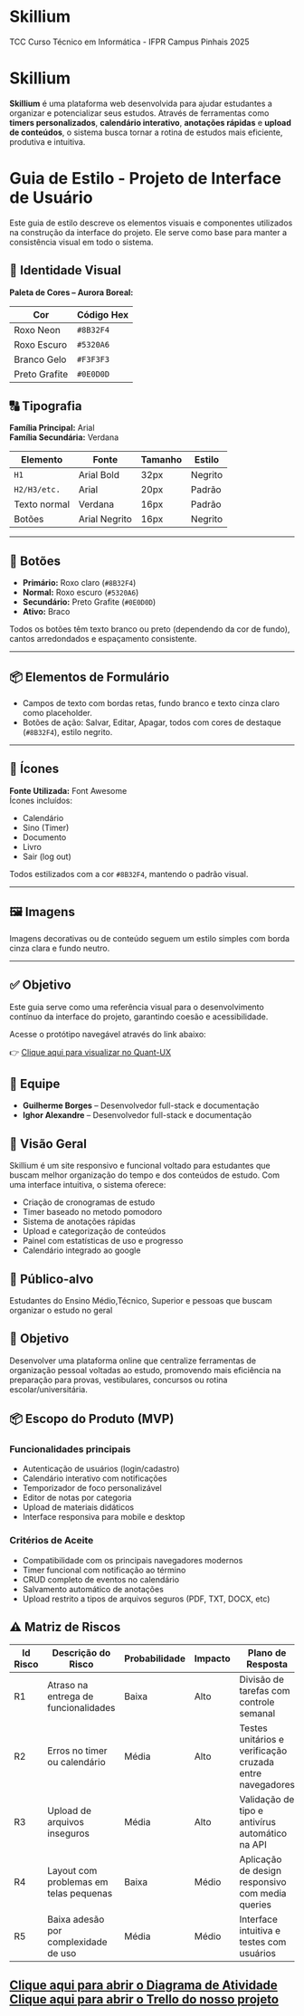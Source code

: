 # Skillium
TCC Curso Técnico em Informática - IFPR Campus Pinhais 2025

# Skillium

**Skillium** é uma plataforma web desenvolvida para ajudar estudantes a organizar e potencializar seus estudos. Através de ferramentas como **timers personalizados**, **calendário interativo**, **anotações rápidas** e **upload de conteúdos**, o sistema busca tornar a rotina de estudos mais eficiente, produtiva e intuitiva.

# Guia de Estilo - Projeto de Interface de Usuário

Este guia de estilo descreve os elementos visuais e componentes utilizados na construção da interface do projeto. Ele serve como base para manter a consistência visual em todo o sistema.

## 🎨 Identidade Visual

**Paleta de Cores – Aurora Boreal:**

| Cor           | Código Hex |
|---------------|------------|
| Roxo Neon     | `#8B32F4`  |
| Roxo Escuro   | `#5320A6`  |
| Branco Gelo   | `#F3F3F3`  |
| Preto Grafite | `#0E0D0D`  |

## 🔠 Tipografia

**Família Principal:** Arial  
**Família Secundária:** Verdana  

| Elemento        | Fonte                | Tamanho     | Estilo         |
|----------------|----------------------|-------------|----------------|
| `H1`           | Arial Bold           | 32px        | Negrito        |
| `H2/H3/etc.`   | Arial                | 20px        | Padrão         |
| Texto normal   | Verdana              | 16px        | Padrão         |
| Botões         | Arial Negrito        | 16px        | Negrito        |

---

## 🔘 Botões

- **Primário:** Roxo claro (`#8B32F4`)
- **Normal:** Roxo escuro (`#5320A6`)
- **Secundário:** Preto Grafite (`#0E0D0D`)
- **Ativo:** Braco

Todos os botões têm texto branco ou preto (dependendo da cor de fundo), cantos arredondados e espaçamento consistente.

---

## 📦 Elementos de Formulário

- Campos de texto com bordas retas, fundo branco e texto cinza claro como placeholder.
- Botões de ação: Salvar, Editar, Apagar, todos com cores de destaque (`#8B32F4`), estilo negrito.

---

## 🔣 Ícones

**Fonte Utilizada:** Font Awesome  
Ícones incluídos:
- Calendário
- Sino (Timer)
- Documento
- Livro
- Sair (log out)

Todos estilizados com a cor `#8B32F4`, mantendo o padrão visual.

---

## 🖼️ Imagens

Imagens decorativas ou de conteúdo seguem um estilo simples com borda cinza clara e fundo neutro.

---

## ✅ Objetivo

Este guia serve como uma referência visual para o desenvolvimento contínuo da interface do projeto, garantindo coesão e acessibilidade.

Acesse o protótipo navegável através do link abaixo:

👉 [Clique aqui para visualizar no Quant-UX](https://app.quant-ux.com/#/test.html?h=a2aa10aeNkthEyQjAYheWOkvKdzcOyZWngW2zJ9vjgBRAxiM27JSUYdHMV9G&ln=en)

## 👥 Equipe

- **Guilherme Borges** – Desenvolvedor full-stack e documentação  
- **Ighor Alexandre** – Desenvolvedor full-stack e documentação  

## 🎯 Visão Geral

Skillium é um site responsivo e funcional voltado para estudantes que buscam melhor organização do tempo e dos conteúdos de estudo. Com uma interface intuitiva, o sistema oferece:

- Criação de cronogramas de estudo
- Timer baseado no metodo pomodoro
- Sistema de anotações rápidas
- Upload e categorização de conteúdos
- Painel com estatísticas de uso e progresso
- Calendário integrado ao google

## 🧠 Público-alvo

Estudantes do Ensino Médio,Técnico, Superior e pessoas que buscam organizar o estudo no geral

## 🎯 Objetivo

Desenvolver uma plataforma online que centralize ferramentas de organização pessoal voltadas ao estudo, promovendo mais eficiência na preparação para provas, vestibulares, concursos ou rotina escolar/universitária.

## 📦 Escopo do Produto (MVP)

### Funcionalidades principais

- Autenticação de usuários (login/cadastro)
- Calendário interativo com notificações
- Temporizador de foco personalizável
- Editor de notas por categoria
- Upload de materiais didáticos
- Interface responsiva para mobile e desktop

### Critérios de Aceite

- Compatibilidade com os principais navegadores modernos
- Timer funcional com notificação ao término
- CRUD completo de eventos no calendário
- Salvamento automático de anotações
- Upload restrito a tipos de arquivos seguros (PDF, TXT, DOCX, etc)

## ⚠️ Matriz de Riscos

| Id Risco | Descrição do Risco                             | Probabilidade | Impacto | Plano de Resposta                                               | Status do Risco     |
|----------|------------------------------------------------|---------------|---------|------------------------------------------------------------------|----------------------|
| R1       | Atraso na entrega de funcionalidades           | Baixa         | Alto    | Divisão de tarefas com controle semanal                         | Em monitoramento     |
| R2       | Erros no timer ou calendário                   | Média         | Alto    | Testes unitários e verificação cruzada entre navegadores        | Em desenvolvimento   |
| R3       | Upload de arquivos inseguros                   | Média         | Alto    | Validação de tipo e antivírus automático na API                 | Em análise           |
| R4       | Layout com problemas em telas pequenas         | Baixa         | Médio   | Aplicação de design responsivo com media queries                | Controlado           |
| R5       | Baixa adesão por complexidade de uso           | Média         | Médio   | Interface intuitiva e testes com usuários                       | Em melhoria contínua |

[Clique aqui para abrir o Diagrama de Atividade](https://www.mermaidchart.com/raw/1d2757ea-143f-41b5-b738-9b84568e656c?theme=light&version=v0.1&format=svg)
[Clique aqui para abrir o Trello do nosso projeto](https://trello.com/invite/b/685dfed0478c0018a4e197da/ATTI9d93741efbb0da9fe79c29ee7e5a55d20C3A1ED9/organizacao)
---








